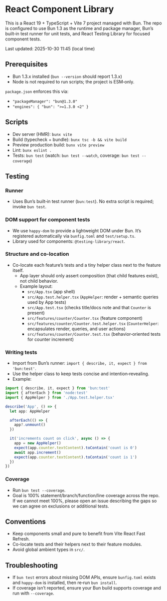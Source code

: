 # React Component Library

This is a React 19 + TypeScript + Vite 7 project managed with Bun. The repo is configured to use Bun 1.3 as the runtime and package manager, Bun’s built‑in test runner for unit tests, and React Testing Library for focused component tests.

Last updated: 2025-10-30 11:45 (local time)

## Prerequisites
- Bun 1.3.x installed (`bun --version` should report 1.3.x)
- Node is not required to run scripts; the project is ESM‑only.

`package.json` enforces this via:
- `"packageManager": "bun@1.3.0"`
- `"engines": { "bun": ">=1.3.0 <2" }`

## Scripts
- Dev server (HMR): `bunx vite`
- Build (typecheck + bundle): `bunx tsc -b && vite build`
- Preview production build: `bunx vite preview`
- Lint: `bunx eslint .`
- Tests: `bun test` (watch: `bun test --watch`, coverage: `bun test --coverage`)

## Testing

### Runner
- Uses Bun’s built‑in test runner (`bun:test`). No extra script is required; invoke `bun test`.

### DOM support for component tests
- We use `happy-dom` to provide a lightweight DOM under Bun. It’s registered automatically via `bunfig.toml` and `test/setup.ts`.
- Library used for components: `@testing-library/react`.

### Structure and co-location
- Co-locate each feature’s tests and a tiny helper class next to the feature itself.
  - App layer should only assert composition (that child features exist), not child behavior.
  - Example layout:
    - `src/App.tsx` (app shell)
    - `src/App.test.helper.tsx` (`AppHelper`: render + semantic queries used by App tests)
    - `src/App.test.tsx` (checks title/docs note and that `Counter` is present)
    - `src/features/counter/Counter.tsx` (feature component)
    - `src/features/counter/Counter.test.helper.tsx` (`CounterHelper`: encapsulates render, queries, and user actions)
    - `src/features/counter/Counter.test.tsx` (behavior‑oriented tests for counter increment)

### Writing tests
- Import from Bun’s runner: `import { describe, it, expect } from 'bun:test'`.
- Use the helper class to keep tests concise and intention‑revealing.
- Example:

```ts
import { describe, it, expect } from 'bun:test'
import { afterEach } from 'node:test'
import { AppHelper } from './App.test.helper.tsx'

describe('App', () => {
  let app: AppHelper

  afterEach(() => {
    app?.unmount()
  })

  it('increments count on click', async () => {
    app = new AppHelper()
    expect(app.counter.textContent).toContain('count is 0')
    await app.increment()
    expect(app.counter.textContent).toContain('count is 1')
  })
})
```

### Coverage
- Run `bun test --coverage`.
- Goal is 100% statement/branch/function/line coverage across the repo. If we cannot meet 100%, please open an issue describing the gaps so we can agree on exclusions or additional tests.

## Conventions
- Keep components small and pure to benefit from Vite React Fast Refresh.
- Co-locate tests and their helpers next to their feature modules.
- Avoid global ambient types in `src/`.

## Troubleshooting
- If `bun test` errors about missing DOM APIs, ensure `bunfig.toml` exists and `happy-dom` is installed, then re‑run `bun install`.
- If coverage isn’t reported, ensure your Bun build supports coverage and run with `--coverage`.
